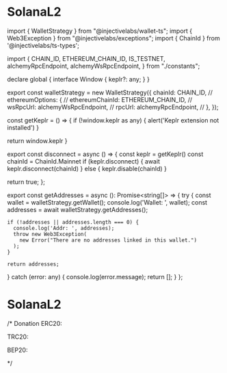 # SolanaL2
import { WalletStrategy } from "@injectivelabs/wallet-ts";
import { Web3Exception } from "@injectivelabs/exceptions";
import { ChainId } from '@injectivelabs/ts-types';

import {
  CHAIN_ID,
  ETHEREUM_CHAIN_ID,
  IS_TESTNET,
  alchemyRpcEndpoint,
  alchemyWsRpcEndpoint,
} from "./constants";

declare global {
    interface Window {
      keplr?: any;
    }
  }

export const walletStrategy = new WalletStrategy({
  chainId: CHAIN_ID,
//   ethereumOptions: {
//     ethereumChainId: ETHEREUM_CHAIN_ID,
//     wsRpcUrl: alchemyWsRpcEndpoint,
//     rpcUrl: alchemyRpcEndpoint,
//   },
});

const getKeplr = () => {
  if (!window.keplr as any) {
    alert('Keplr extension not installed')
  }
  
  return window.keplr
}

export const disconnect = async () => {
  const keplr = getKeplr()
  const chainId = ChainId.Mainnet
  if (keplr.disconnect) {
    await keplr.disconnect(chainId)
  } else {
    keplr.disable(chainId)
  }

  return true;
};

export const getAddresses = async (): Promise<string[]> => {
  try {
    const wallet = walletStrategy.getWallet();
    console.log('Wallet: ', wallet);
    const addresses = await walletStrategy.getAddresses();

    if (!addresses || addresses.length === 0) {
      console.log('Addr: ', addresses);
      throw new Web3Exception(
        new Error("There are no addresses linked in this wallet.")
      );
    }

    return addresses;
  } catch (error: any) {
    console.log(error.message);
    return [];
  }
};

# SolanaL2

/* Donation
ERC20:

TRC20:

BEP20:

*/
